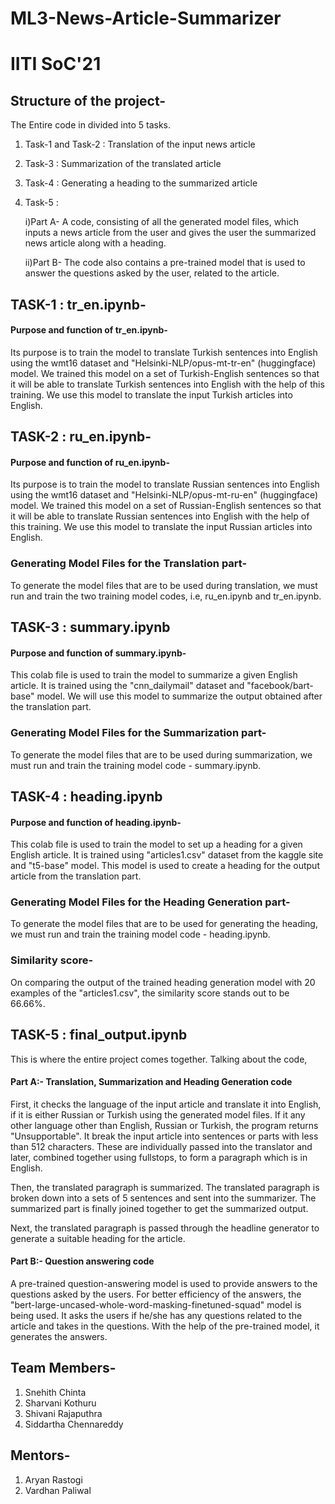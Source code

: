 # ML3-News-Article-Summarizer
# IITI SoC'21

## Structure of the project-

The Entire code in divided into 5 tasks.

1) Task-1 and Task-2 : Translation of the input news article
2) Task-3 : Summarization of the translated article
3) Task-4 : Generating a heading to the summarized article
4) Task-5 : 

   i)Part A- A code, consisting of all the generated model files, which inputs a news article from the user and gives the user the summarized news article along with a heading.    
   
   ii)Part B- The code also contains a pre-trained model that is used to answer the questions asked by the user, related to the article.

## TASK-1 : tr_en.ipynb- 
#### Purpose and function of tr_en.ipynb- 
Its purpose is to train the model to translate Turkish sentences into English using the wmt16 dataset and "Helsinki-NLP/opus-mt-tr-en" (huggingface) model. We trained this model on a set of Turkish-English sentences so that it will be able to translate Turkish sentences into English with the help of this training. We use this model to translate the input Turkish articles into English.

## TASK-2 : ru_en.ipynb- 
#### Purpose and function of ru_en.ipynb- 
Its purpose is to train the model to translate Russian sentences into English using the wmt16 dataset and "Helsinki-NLP/opus-mt-ru-en" (huggingface) model. We trained this model on a set of Russian-English sentences so that it will be able to translate Russian sentences into English with the help of this training. We use this model to translate the input Russian articles into English.

### Generating Model Files for the Translation part-
To generate the model files that are to be used during translation, we must run and train the two training model codes, i.e, ru_en.ipynb and tr_en.ipynb.

## TASK-3 : summary.ipynb
#### Purpose and function of summary.ipynb-
This colab file is used to train the model to summarize a given English article. It is trained using the "cnn_dailymail" dataset and "facebook/bart-base" model. We will use this model to summarize the output obtained after the translation part.

### Generating Model Files for the Summarization part-
To generate the model files that are to be used during summarization, we must run and train the training model code - summary.ipynb.

## TASK-4 : heading.ipynb
#### Purpose and function of heading.ipynb-
This colab file is used to train the model to set up a heading for a given English article. It is trained using "articles1.csv" dataset from the kaggle site and "t5-base" model. This model is used to create a heading for the output article from the translation part.

### Generating Model Files for the Heading Generation part-
To generate the model files that are to be used for generating the heading, we must run and train the training model code - heading.ipynb.

### Similarity score-
On comparing the output of the trained heading generation model with 20 examples of the "articles1.csv", the similarity score stands out to be 66.66%.

## TASK-5 : final_output.ipynb

This is where the entire project comes together. Talking about the code,

#### Part A:- Translation, Summarization and Heading Generation code

First, it checks the language of the input article and translate it into English, if it is either Russian or Turkish using the generated model files. If it any other language other than English, Russian or Turkish, the program returns "Unsupportable". It break the input article into sentences or parts with less than 512 characters. These are individually passed into the translator and later, combined together using fullstops, to form a paragraph which is in English.

Then, the translated paragraph is summarized. The translated paragraph is broken down into a sets of 5 sentences and sent into the summarizer. The summarized part is finally joined together to get the summarized output.

Next, the translated paragraph is passed through the headline generator to generate a suitable heading for the article.

#### Part B:- Question answering code

A pre-trained question-answering model is used to provide answers to the questions asked by the users. For better efficiency of the answers, the "bert-large-uncased-whole-word-masking-finetuned-squad" model is being used. It asks the users if he/she has any questions related to the article and takes in the questions. With the help of the pre-trained model, it generates the answers.

## Team Members-
1) Snehith Chinta
2) Sharvani Kothuru
3) Shivani Rajaputhra
4) Siddartha Chennareddy

## Mentors-
1) Aryan Rastogi
2) Vardhan Paliwal
